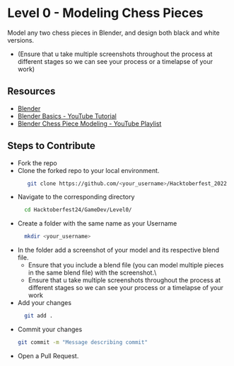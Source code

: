 # Level 0 - Modeling Chess Pieces
Model any two chess pieces in Blender, and design both black and white versions.
  - (Ensure that u take multiple screenshots throughout the process at different stages so we can see your process or a timelapse of your work)

## Resources
+ [Blender](https://www.blender.org/)
+ [Blender Basics - YouTube Tutorial](https://www.youtube.com/watch?v=Iu8jV7g9Oqk)
+ [Blender Chess Piece Modeling - YouTube Playlist](https://www.youtube.com/watch?v=H3BcVxaRgVY&list=PL3GeP3YLZn5hhfaGRSmRia0OwPPMfJu0V)

## Steps to Contribute
+ Fork the repo
+ Clone the forked repo to your local environment.
  ```bash
     git clone https://github.com/<your_username>/Hacktoberfest_2022
  ```
+ Navigate to the corresponding directory
  ```bash
    cd Hacktoberfest24/GameDev/Level0/
  ```
+ Create a folder with the same name as your Username
  ```bash
    mkdir <your_username>
  ```
+ In the folder add a screenshot of your model and its respective blend file.
  - Ensure that you include a blend file (you can model multiple pieces in the same blend file) with the screenshot.\
  - Ensure that u take multiple screenshots throughout the process at different stages so we can see your process or a timelapse of your work
+ Add your changes
  ```bash
    git add .
  ```
+ Commit your changes
  ```bash
  git commit -m "Message describing commit"
  ```
+ Open a Pull Request.
